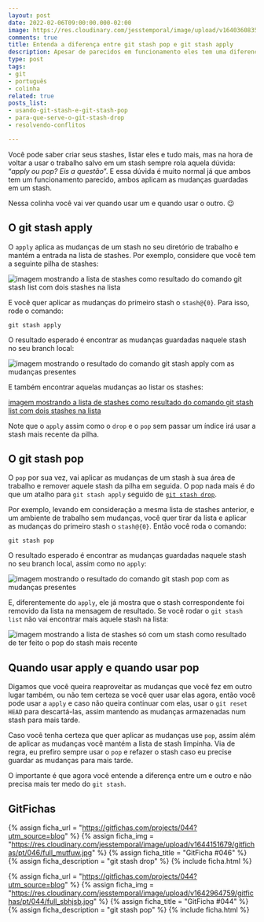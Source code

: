 ```yaml
---
layout: post
date: 2022-02-06T09:00:00.000-02:00
image: https://res.cloudinary.com/jesstemporal/image/upload/v1640360835/covers/colinha_igmf4s.png
comments: true
title: Entenda a diferença entre git stash pop e git stash apply
description: Apesar de parecidos em funcionamento eles tem uma diferença fundamental
type: post
tags:
- git
- português
- colinha
related: true
posts_list:
- usando-git-stash-e-git-stash-pop
- para-que-serve-o-git-stash-drop
- resolvendo-conflitos

---
```

Você pode saber criar seus stashes, listar eles e tudo mais, mas na hora de voltar a usar o trabalho salvo em um stash sempre rola aquela dúvida: “_apply ou pop? Eis a questão_”. E essa dúvida é muito normal já que ambos tem um funcionamento parecido, ambos aplicam as mudanças guardadas em um stash.

Nessa colinha você vai ver quando usar um e quando usar o outro. 😉

## O git stash apply

O `apply` aplica as mudanças de um stash no seu diretório de trabalho e mantém a entrada na lista de stashes. Por exemplo, considere que você tem a seguinte pilha de stashes:

![imagem mostrando a lista de stashes como resultado do comando git stash list com dois stashes na lista](https://res.cloudinary.com/jesstemporal/image/upload/v1644068422/git-stash/listagem-stashes-fig1_uiizzc.png)

E você quer aplicar as mudanças do primeiro stash o `stash@{0}`. Para isso, rode o comando:

```console
git stash apply
```

O resultado esperado é encontrar as mudanças guardadas naquele stash no seu branch local:

![imagem mostrando o resultado do comando git stash apply com as mudanças presentes](https://res.cloudinary.com/jesstemporal/image/upload/v1644149476/git-stash/resultado-git-stash-apply-fig2_uh5afz.png)

E também encontrar aquelas mudanças ao listar os stashes:

[imagem mostrando a lista de stashes como resultado do comando git stash list com dois stashes na lista](https://res.cloudinary.com/jesstemporal/image/upload/v1644068422/git-stash/listagem-stashes-fig1_uiizzc.png)

Note que o `apply` assim como o `drop` e o `pop` sem passar um índice irá usar a stash mais recente da pilha.

## O git stash pop

O `pop` por sua vez, vai aplicar as mudanças de um stash à sua área de trabalho e remover aquele stash da pilha em seguida. O pop nada mais é do que um atalho para `git stash apply` seguido de [`git stash drop`](https://jtemporal.com/para-que-serve-o-git-stash-drop/).

Por exemplo, levando em consideração a mesma lista de stashes anterior, e um ambiente de trabalho sem mudanças, você quer tirar da lista e aplicar as mudanças do primeiro stash o `stash@{0}`. Então você roda o comando:

```console
git stash pop
```

O resultado esperado é encontrar as mudanças guardadas naquele stash no seu branch local, assim como no `apply`:

![imagem mostrando o resultado do comando git stash pop com as mudanças presentes](https://res.cloudinary.com/jesstemporal/image/upload/v1644149726/git-stash/resultado-git-stash-pop-fig3_aucayk.png)

E, diferentemente do `apply`, ele já mostra que o stash correspondente foi removido da lista na mensagem de resultado. Se você rodar o `git stash list` não vai encontrar mais aquele stash na lista:

![imagem mostrando a lista de stashes só com um stash como resultado de ter feito o pop do stash mais recente](https://res.cloudinary.com/jesstemporal/image/upload/v1644068420/git-stash/listagem-stashes-pos-dropfig3_j0h1gp.png)

## Quando usar apply e quando usar pop

Digamos que você queira reaproveitar as mudanças que você fez em outro lugar também, ou não tem certeza se você quer usar elas agora, então você pode usar a `apply` e caso não queira continuar com elas, usar o `git reset HEAD` para descartá-las, assim mantendo as mudanças armazenadas num stash para mais tarde.

Caso você tenha certeza que quer aplicar as mudanças use `pop`, assim além de aplicar as mudanças você mantém a lista de stash limpinha. Via de regra, eu prefiro sempre usar o `pop` e refazer o stash caso eu precise guardar as mudanças para mais tarde.

O importante é que agora você entende a diferença entre um e outro e não precisa mais ter medo do `git stash`.

## GitFichas

{% assign ficha_url = "https://gitfichas.com/projects/044?utm_source=blog" %}
{% assign ficha_img = "https://res.cloudinary.com/jesstemporal/image/upload/v1644151679/gitfichas/pt/046/full_mutfuw.jpg" %}
{% assign ficha_title = "GitFicha #046" %}
{% assign ficha_description = "git stash drop" %}
{% include ficha.html %}

{% assign ficha_url = "https://gitfichas.com/projects/044?utm_source=blog" %}
{% assign ficha_img = "https://res.cloudinary.com/jesstemporal/image/upload/v1642964759/gitfichas/pt/044/full_sbhjsb.jpg" %}
{% assign ficha_title = "GitFicha #044" %}
{% assign ficha_description = "git stash pop" %}
{% include ficha.html %}
